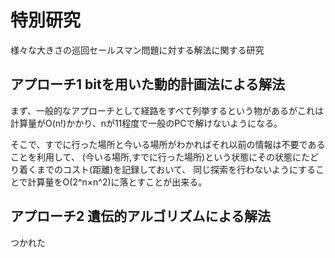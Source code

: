# 特別研究

様々な大きさの巡回セールスマン問題に対する解法に関する研究

## アプローチ1 bitを用いた動的計画法による解法

まず、一般的なアプローチとして経路をすべて列挙するという物があるがこれは計算量がO(n!)かかり、nが11程度で一般のPCで解けないようになる。

そこで、すでに行った場所と今いる場所がわかればそれ以前の情報は不要であることを利用して、
(今いる場所,すでに行った場所)という状態にその状態にたどり着くまでのコスト(距離)を記録しておいて、
同じ探索を行わないようにすることで計算量をO(2^n×n^2)に落とすことが出来る。

## アプローチ2 遺伝的アルゴリズムによる解法

つかれた
